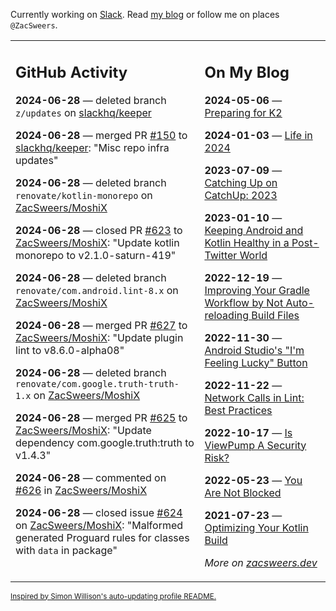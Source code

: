 Currently working on [Slack](https://slack.com/). Read [my blog](https://zacsweers.dev/) or follow me on places `@ZacSweers`.

<table><tr><td valign="top" width="60%">

## GitHub Activity
<!-- githubActivity starts -->
**2024-06-28** — deleted branch `z/updates` on [slackhq/keeper](https://github.com/slackhq/keeper)

**2024-06-28** — merged PR [#150](https://github.com/slackhq/keeper/pull/150) to [slackhq/keeper](https://github.com/slackhq/keeper): "Misc repo infra updates"

**2024-06-28** — deleted branch `renovate/kotlin-monorepo` on [ZacSweers/MoshiX](https://github.com/ZacSweers/MoshiX)

**2024-06-28** — closed PR [#623](https://github.com/ZacSweers/MoshiX/pull/623) to [ZacSweers/MoshiX](https://github.com/ZacSweers/MoshiX): "Update kotlin monorepo to v2.1.0-saturn-419"

**2024-06-28** — deleted branch `renovate/com.android.lint-8.x` on [ZacSweers/MoshiX](https://github.com/ZacSweers/MoshiX)

**2024-06-28** — merged PR [#627](https://github.com/ZacSweers/MoshiX/pull/627) to [ZacSweers/MoshiX](https://github.com/ZacSweers/MoshiX): "Update plugin lint to v8.6.0-alpha08"

**2024-06-28** — deleted branch `renovate/com.google.truth-truth-1.x` on [ZacSweers/MoshiX](https://github.com/ZacSweers/MoshiX)

**2024-06-28** — merged PR [#625](https://github.com/ZacSweers/MoshiX/pull/625) to [ZacSweers/MoshiX](https://github.com/ZacSweers/MoshiX): "Update dependency com.google.truth:truth to v1.4.3"

**2024-06-28** — commented on [#626](https://github.com/ZacSweers/MoshiX/pull/626#issuecomment-2197616753) in [ZacSweers/MoshiX](https://github.com/ZacSweers/MoshiX)

**2024-06-28** — closed issue [#624](https://github.com/ZacSweers/MoshiX/issues/624) on [ZacSweers/MoshiX](https://github.com/ZacSweers/MoshiX): "Malformed generated Proguard rules for classes with `data` in package"
<!-- githubActivity ends -->
</td><td valign="top" width="40%">

## On My Blog
<!-- blog starts -->
**2024-05-06** — [Preparing for K2](https://www.zacsweers.dev/preparing-for-k2/)

**2024-01-03** — [Life in 2024](https://www.zacsweers.dev/life-in-2024/)

**2023-07-09** — [Catching Up on CatchUp: 2023](https://www.zacsweers.dev/catching-up-on-catchup-2023/)

**2023-01-10** — [Keeping Android and Kotlin Healthy in a Post-Twitter World](https://www.zacsweers.dev/keeping-android-healthy/)

**2022-12-19** — [Improving Your Gradle Workflow by Not Auto-reloading Build Files](https://www.zacsweers.dev/improving-your-workflow-by-not-auto-reloading-build-files/)

**2022-11-30** — [Android Studio's "I'm Feeling Lucky" Button](https://www.zacsweers.dev/android-studios-im-feeling-lucky-button/)

**2022-11-22** — [Network Calls in Lint: Best Practices](https://www.zacsweers.dev/network-calls-in-lint-best-practices/)

**2022-10-17** — [Is ViewPump A Security Risk?](https://www.zacsweers.dev/is-viewpump-a-security-risk/)

**2022-05-23** — [You Are Not Blocked](https://www.zacsweers.dev/you-are-not-blocked/)

**2021-07-23** — [Optimizing Your Kotlin Build](https://www.zacsweers.dev/optimizing-your-kotlin-build/)
<!-- blog ends -->
_More on [zacsweers.dev](https://zacsweers.dev/)_
</td></tr></table>

<sub><a href="https://simonwillison.net/2020/Jul/10/self-updating-profile-readme/">Inspired by Simon Willison's auto-updating profile README.</a></sub>